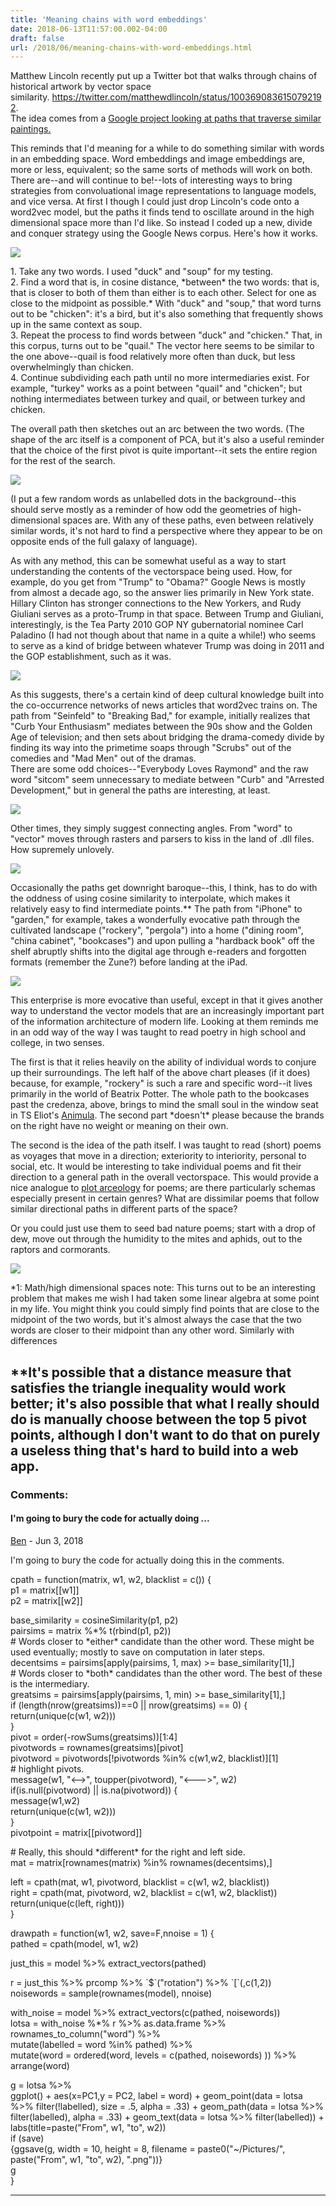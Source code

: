 ```yaml
---
title: 'Meaning chains with word embeddings'
date: 2018-06-13T11:57:00.002-04:00
draft: false
url: /2018/06/meaning-chains-with-word-embeddings.html
---
```


Matthew Lincoln recently put up a Twitter bot that walks through chains of historical artwork by vector space similarity. https://twitter.com/matthewdlincoln/status/1003690836150792192.  
The idea comes from a [Google project looking at paths that traverse similar paintings.](https://experiments.withgoogle.com/x-degrees-of-separation)  
  
This reminds that I'd meaning for a while to do something similar with words in an embedding space. Word embeddings and image embeddings are, more or less, equivalent; so the same sorts of methods will work on both. There are--and will continue to be!--lots of interesting ways to bring strategies from convoluational image representations to language models, and vice versa. At first I though I could just drop Lincoln's code onto a word2vec model, but the paths it finds tend to oscillate around in the high dimensional space more than I'd like. So instead I coded up a new, divide and conquer strategy using the Google News corpus. Here's how it works.  

  

[![](https://1.bp.blogspot.com/-OhzQBiyPNLo/WyE-uWrqZqI/AAAAAAAANKw/mrJZFFcJfQU1lfcuV-ruBwOB1e__dhjHwCLcBGAs/s640/From%2Bword%2Bto%2Bimage.png)](https://1.bp.blogspot.com/-OhzQBiyPNLo/WyE-uWrqZqI/AAAAAAAANKw/mrJZFFcJfQU1lfcuV-ruBwOB1e__dhjHwCLcBGAs/s1600/From%2Bword%2Bto%2Bimage.png)

  
  
  
  
  
1\. Take any two words. I used "duck" and "soup" for my testing.  
2\. Find a word that is, in cosine distance, \*between\* the two words: that is, that is closer to both of them than either is to each other. Select for one as close to the midpoint as possible.\* With "duck" and "soup," that word turns out to be "chicken": it's a bird, but it's also something that frequently shows up in the same context as soup.  
3\. Repeat the process to find words between "duck" and "chicken." That, in this corpus, turns out to be "quail." The vector here seems to be similar to the one above--quail is food relatively more often than duck, but less overwhelmingly than chicken.  
4\. Continue subdividing each path until no more intermediaries exist. For example, "turkey" works as a point between "quail" and "chicken"; but nothing intermediates between turkey and quail, or between turkey and chicken.  
  
The overall path then sketches out an arc between the two words. (The shape of the arc itself is a component of PCA, but it's also a useful reminder that the choice of the first pivot is quite important--it sets the entire region for the rest of the search.  
  

[![](https://3.bp.blogspot.com/-Y9sIReTsI08/WyEmjOoeleI/AAAAAAAANJ4/7xDwYwlEhbYfQIDlk_zkkEtE734CVR_jwCLcBGAs/s640/From%2Bduck%2Bto%2Bchicken.png)](https://3.bp.blogspot.com/-Y9sIReTsI08/WyEmjOoeleI/AAAAAAAANJ4/7xDwYwlEhbYfQIDlk_zkkEtE734CVR_jwCLcBGAs/s1600/From%2Bduck%2Bto%2Bchicken.png)

  
(I put a few random words as unlabelled dots in the background--this should serve mostly as a reminder of how odd the geometries of high-dimensional spaces are. With any of these paths, even between relatively similar words, it's not hard to find a perspective where they appear to be on opposite ends of the full galaxy of language).  
  
As with any method, this can be somewhat useful as a way to start understanding the contents of the vectorspace being used. How, for example, do you get from "Trump" to "Obama?" Google News is mostly from almost a decade ago, so the answer lies primarily in New York state. Hillary Clinton has stronger connections to the New Yorkers, and Rudy Giuliani serves as a proto-Trump in that space. Between Trump and Giuliani, interestingly, is the Tea Party 2010 GOP NY gubernatorial nominee Carl Paladino (I had not though about that name in a quite a while!) who seems to serve as a kind of bridge between whatever Trump was doing in 2011 and the GOP establishment, such as it was.  
  

[![](https://2.bp.blogspot.com/-WrFzasmiFTo/WyE_xDMZZMI/AAAAAAAANK8/H3kKu8HaeAUJ3CKnb0Z4Und5UwOpFX0-wCLcBGAs/s320/From%2BObama%2Bto%2BTrump.png)](https://2.bp.blogspot.com/-WrFzasmiFTo/WyE_xDMZZMI/AAAAAAAANK8/H3kKu8HaeAUJ3CKnb0Z4Und5UwOpFX0-wCLcBGAs/s1600/From%2BObama%2Bto%2BTrump.png)

  
  
As this suggests, there's a certain kind of deep cultural knowledge built into the co-occurrence networks of news articles that word2vec trains on. The path from "Seinfeld" to "Breaking Bad," for example, initially realizes that "Curb Your Enthusiasm" mediates between the 90s show and the Golden Age of television; and then sets about bridging the drama-comedy divide by finding its way into the primetime soaps through "Scrubs" out of the comedies and "Mad Men" out of the dramas.  
There are some odd choices--"Everybody Loves Raymond" and the raw word "sitcom" seem unnecessary to mediate between "Curb" and "Arrested Development," but in general the paths are interesting, at least.  
  
  

[![](https://3.bp.blogspot.com/-hBcsmt6G7jE/WyEyGyIab5I/AAAAAAAANKE/Uys0iPgWoy8ePFD3lI6jMW080CHvZTCXACLcBGAs/s640/From%2BSeinfeld%2Bto%2BBreaking_Bad.png)](https://3.bp.blogspot.com/-hBcsmt6G7jE/WyEyGyIab5I/AAAAAAAANKE/Uys0iPgWoy8ePFD3lI6jMW080CHvZTCXACLcBGAs/s1600/From%2BSeinfeld%2Bto%2BBreaking_Bad.png)

  
Other times, they simply suggest connecting angles. From "word" to "vector" moves through rasters and parsers to kiss in the land of .dll files. How supremely unlovely.  
  

[![](https://2.bp.blogspot.com/-9XOFCUSKZ3M/WyE-P2Wvk4I/AAAAAAAANKk/-i8ZsIIpvrYLMuFQHki4z2qHZ6bm63iYgCLcBGAs/s640/From%2Bword%2Bto%2Bvectors.png)](https://2.bp.blogspot.com/-9XOFCUSKZ3M/WyE-P2Wvk4I/AAAAAAAANKk/-i8ZsIIpvrYLMuFQHki4z2qHZ6bm63iYgCLcBGAs/s1600/From%2Bword%2Bto%2Bvectors.png)

  
  
Occasionally the paths get downright baroque--this, I think, has to do with the oddness of using cosine similarity to interpolate, which makes it relatively easy to find intermediate points.\*\* The path from "iPhone" to "garden," for example, takes a wonderfully evocative path through the cultivated landscape ("rockery", "pergola") into a home ("dining room", "china cabinet", "bookcases") and upon pulling a "hardback book" off the shelf abruptly shifts into the digital age through e-readers and forgotten formats (remember the Zune?) before landing at the iPad.  
  

[![](https://3.bp.blogspot.com/-14AHGhyVkgA/WyEzlCnaQuI/AAAAAAAANKQ/pTF0sXVVqGg3SmqlFGxDxqKnezuNOFYzgCLcBGAs/s640/From%2Bgarden%2Bto%2BiPhone.png)](https://3.bp.blogspot.com/-14AHGhyVkgA/WyEzlCnaQuI/AAAAAAAANKQ/pTF0sXVVqGg3SmqlFGxDxqKnezuNOFYzgCLcBGAs/s1600/From%2Bgarden%2Bto%2BiPhone.png)

  
This enterprise is more evocative than useful, except in that it gives another way to understand the vector models that are an increasingly important part of the information architecture of modern life. Looking at them reminds me in an odd way of the way I was taught to read poetry in high school and college, in two senses.  
  
The first is that it relies heavily on the ability of individual words to conjure up their surroundings. The left half of the above chart pleases (if it does) because, for example, "rockery" is such a rare and specific word--it lives primarily in the world of Beatrix Potter. The whole path to the bookcases past the credenza, above, brings to mind the small soul in the window seat in TS Eliot's [Animula](http://www.blueridgejournal.com/poems/tse-anim.htm). The second part \*doesn't\* please because the brands on the right have no weight or meaning on their own.  
  
The second is the idea of the path itself. I was taught to read (short) poems as voyages that move in a direction; exteriority to interiority, personal to social, etc. It would be interesting to take individual poems and fit their direction to a general path in the overall vectorspace. This would provide a nice analogue to [plot arceology](https://dl.acm.org/citation.cfm?id=2878250) for poems; are there particularly schemas especially present in certain genres? What are dissimilar poems that follow similar directional paths in different parts of the space?  
  
Or you could just use them to seed bad nature poems; start with a drop of dew, move out through the humidity to the mites and aphids, out to the raptors and cormorants.  
  

[![](https://4.bp.blogspot.com/-OSg3LedVpTw/WyE9moz_JUI/AAAAAAAANKc/FPyQn24BvrM4IdQ0JAvmc_arUvCUsctxACLcBGAs/s640/From%2Bdew%2Bto%2Bcormorant.png)](https://4.bp.blogspot.com/-OSg3LedVpTw/WyE9moz_JUI/AAAAAAAANKc/FPyQn24BvrM4IdQ0JAvmc_arUvCUsctxACLcBGAs/s1600/From%2Bdew%2Bto%2Bcormorant.png)

  
  
  
\*1: Math/high dimensional spaces note: This turns out to be an interesting problem that makes me wish I had taken some linear algebra at some point in my life. You might think you could simply find points that are close to the midpoint of the two words, but it's almost always the case that the two words are closer to their midpoint than any other word. Similarly with differences  

  
\*\*It's possible that a distance measure that satisfies the triangle inequality would work better; it's also possible that what I really should do is manually choose between the top 5 pivot points, although I don't want to do that on purely a useless thing that's hard to build into a web app.
---
### Comments:
#### I'm going to bury the code for actually doing ...
[Ben](https://www.blogger.com/profile/04856020368342677253 "noreply@blogger.com") - <time datetime="2018-06-13T11:58:41.968-04:00">Jun 3, 2018</time>

I'm going to bury the code for actually doing this in the comments.  
  
cpath = function(matrix, w1, w2, blacklist = c()) {  
p1 = matrix\[\[w1\]\]  
p2 = matrix\[\[w2\]\]  
  
base\_similarity = cosineSimilarity(p1, p2)  
pairsims = matrix %\*% t(rbind(p1, p2))  
\# Words closer to \*either\* candidate than the other word. These might be used eventually; mostly to save on computation in later steps.  
decentsims = pairsims\[apply(pairsims, 1, max) >= base\_similarity\[1\],\]  
\# Words closer to \*both\* candidates than the other word. The best of these is the intermediary.  
greatsims = pairsims\[apply(pairsims, 1, min) >= base\_similarity\[1\],\]  
if (length(nrow(greatsims))==0 || nrow(greatsims) == 0) {  
return(unique(c(w1, w2)))  
}  
pivot = order(-rowSums(greatsims))\[1:4\]  
pivotwords = rownames(greatsims)\[pivot\]  
pivotword = pivotwords\[!pivotwords %in% c(w1,w2, blacklist)\]\[1\]  
\# highlight pivots.  
message(w1, "<-->", toupper(pivotword), "<--->", w2)  
if(is.null(pivotword) || is.na(pivotword)) {  
message(w1,w2)  
return(unique(c(w1, w2)))  
}  
pivotpoint = matrix\[\[pivotword\]\]  
  
\# Really, this should \*different\* for the right and left side.  
mat = matrix\[rownames(matrix) %in% rownames(decentsims),\]  
  
left = cpath(mat, w1, pivotword, blacklist = c(w1, w2, blacklist))  
right = cpath(mat, pivotword, w2, blacklist = c(w1, w2, blacklist))  
return(unique(c(left, right)))  
}  
  
  
drawpath = function(w1, w2, save=F,nnoise = 1) {  
pathed = cpath(model, w1, w2)  
  
just\_this = model %>% extract\_vectors(pathed)  
  
r = just\_this %>% prcomp %>% \`$\`("rotation") %>% \`\[\`(,c(1,2))  
noisewords = sample(rownames(model), nnoise)  
  
with\_noise = model %>% extract\_vectors(c(pathed, noisewords))  
lotsa = with\_noise %\*% r %>% as.data.frame %>% rownames\_to\_column("word") %>%  
mutate(labelled = word %in% pathed) %>%  
mutate(word = ordered(word, levels = c(pathed, noisewords) )) %>% arrange(word)  
  
g = lotsa %>%  
ggplot() + aes(x=PC1,y = PC2, label = word) + geom\_point(data = lotsa %>% filter(!labelled), size = .5, alpha = .33) + geom\_path(data = lotsa %>% filter(labelled), alpha = .33) + geom\_text(data = lotsa %>% filter(labelled)) + labs(title=paste("From", w1, "to", w2))  
if (save)  
{ggsave(g, width = 10, height = 8, filename = paste0("~/Pictures/", paste("From", w1, "to", w2), ".png"))}  
g  
}
<hr />
